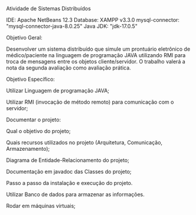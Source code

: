 Atividade de Sistemas Distribuídos

IDE: Apache NetBeans 12.3
Database: XAMPP v3.3.0
mysql-connector: "mysql-connector-java-8.0.25"
Java JDK: "jdk-17.0.5"


Objetivo Geral:

  Desenvolver um sistema distribuído que simule um prontuário eletrônico de médico/paciente na linguagem de programação JAVA utilizando RMI para troca de mensagens entre os objetos cliente/servidor. O trabalho valerá a nota da segunda avaliação como avaliação prática.

Objetivo Específico:

  Utilizar Linguagem de programação JAVA;

  Utilizar RMI (invocação de método remoto) para comunicação com o servidor;

  Documentar o projeto:

  Qual o objetivo do projeto;

  Quais recursos utilizados no projeto (Arquitetura, Comunicação, Armazenamento);

  Diagrama de Entidade-Relacionamento do projeto;

  Documentação em javadoc das Classes do projeto;

  Passo a passo da instalação e execução do projeto.

  Utilizar Banco de dados para armazenar as informações.

  Rodar em máquinas virtuais;
  
